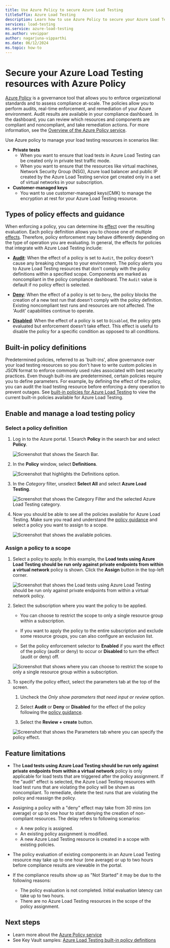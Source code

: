 ```yaml
---
title: Use Azure Policy to secure Azure Load Testing 
titleSuffix: Azure Load Testing
description: Learn how to use Azure Policy to secure your Azure Load Testing resources 
services: load-testing
ms.service: azure-load-testing
ms.author: vevippar
author: nagarjuna-vipparthi
ms.date: 06/12/2024
ms.topic: how-to
---
```

  
# Secure your Azure Load Testing resources with Azure Policy

[Azure Policy](../../governance/policy/overview.md) is a governance tool that allows you to enforce organizational standards and to assess compliance at-scale. The policies allow you to perform audits, real-time enforcement, and remediation of your Azure environment. Audit results are available in your compliance dashboard. In the dashboard, you can review which resources and components are compliant and noncompliant, and take remediation actions. For more information, see the [Overview of the Azure Policy service](../../governance/policy/overview.md). 

Use Azure policy to manage your load testing resources in scenarios like:

- **Private tests**
  - When you want to ensure that load tests in Azure Load Testing can be created only in private test traffic mode. 
  - When you want to ensure that the resources like virtual machines, Network Security Group (NSG), Azure load balancer and public IP created by the Azure Load Testing service get created only in a set of virtual networks in your subscription. 
- **Customer-managed keys**
  - You want to use customer-managed keys(CMK) to manage the encryption at rest for your Azure Load Testing resource. 

## Types of policy effects and guidance

When enforcing a policy, you can determine its [effect](../../governance/policy/policy-glossary.md#effect) over the resulting evaluation. Each policy definition allows you to choose one of multiple [effects](../../governance/policy/concepts/effect-basics.md). Therefore, policy enforcement may behave differently depending on the type of operation you are evaluating. In general, the effects for policies that integrate with Azure Load Testing include:

- [**Audit**](../../governance/policy/concepts/effects.md#audit): When the effect of a policy is set to `Audit`, the policy doesn't cause any breaking changes to your environment. The policy alerts you to Azure Load Testing resources that don't comply with the policy definitions within a specified scope. Components are marked as noncompliant in the policy compliance dashboard. The `Audit` value is default if no policy effect is selected. 

- [**Deny**](../../governance/policy/concepts/effects.md#deny): When the effect of a policy is set to `Deny`, the policy blocks the creation of a new test run that doesn't comply with the policy definition. Existing noncompliant test runs and resources are not affected. The 'Audit' capabilities continue to operate.

- [**Disabled**](../../governance/policy/concepts/effects.md#disabled): When the effect of a policy is set to `Disabled`, the policy gets evaluated but enforcement doesn't take effect. This effect is useful to disable the policy for a specific condition as opposed to all conditions.

## Built-in policy definitions

Predetermined policies, referred to as 'built-ins', allow governance over your load testing resources so you don't have to write custom policies in JSON format to enforce commonly used rules associated with best security practices. Even though built-ins are predetermined, certain policies require you to define parameters. For example, by defining the effect of the policy, you can audit the load testing resource before enforcing a deny operation to prevent outages. See [built-in policies for Azure Load Testing](../../governance/policy/samples/built-in-policies.md#azure-load-testing) to view the current built-in policies available for Azure Load Testing. 

## Enable and manage a load testing policy

### Select a policy definition

1. Log in to the Azure portal.
1.Search **Policy** in the search bar and select **Policy**.

    ![Screenshot that shows the Search Bar.](media/how-to-use-azure-policy/search-policy.png)

1. In the **Policy** window, select **Definitions**.

    ![Screenshot that highlights the Definitions option.](media/how-to-use-azure-policy/select-definitions.png)

1. In the *Category* filter, unselect **Select All** and select **Azure Load Testing**.

    ![Screenshot that shows the Category Filter and the selected Azure Load Testing category.](media/how-to-use-azure-policy/select-category.png)

1. Now you should be able to see all the policies available for Azure Load Testing. Make sure you read and understand the [policy guidance](#types-of-policy-effects-and-guidance) and select a policy you want to assign to a scope.  

    ![Screenshot that shows the available policies.](media/how-to-use-azure-policy/select-policy-scope.png)

### Assign a policy to a scope

1. Select a policy to apply. In this example, the **Load tests using Azure Load Testing should be run only against private endpoints from within a virtual network** policy is shown. Click the **Assign** button in the top-left corner.

    ![Screenshot that shows the Load tests using Azure Load Testing should be run only against private endpoints from within a virtual network policy.](media/how-to-use-azure-policy/select-policy.png)
  
1. Select the subscription where you want the policy to be applied.

	- You can choose to restrict the scope to only a single resource group within a subscription.
	    
	- If you want to apply the policy to the entire subscription and exclude some resource groups, you can also configure an exclusion list.
	    
	- Set the policy enforcement selector to **Enabled** if you want the effect of the policy (audit or deny) to occur or **Disabled** to turn the effect (audit or deny) off. 

    ![Screenshot that shows where you can choose to restrict the scope to only a single resource group within a subscription.](media/how-to-use-azure-policy/select-policy-scope.png)

1. To specify the policy effect, select the parameters tab at the top of the screen.
	
	1. Uncheck the *Only show parameters that need input or review* option.
	
	1. Select **Audit** or **Deny** or **Disabled** for the effect of the policy following the [policy guidance](#types-of-policy-effects-and-guidance).
	
	1. Select the **Review + create** button. 

    ![Screenshot that shows the Parameters tab where you can specify the policy effect.](media/how-to-use-azure-policy/select-policy-effect.png)

## Feature limitations

- The **Load tests using Azure Load Testing should be run only against private endpoints from within a virtual network** policy is only applicable for load tests that are triggered after the policy assignment. If the "audit" effect is selected, the Azure Load Testing resources with load test runs that are violating the policy will be shown as noncompliant. To remediate, delete the test runs that are violating the policy and reassign the policy. 

- Assigning a policy with a "deny" effect may take from 30 mins (on average) or up to one hour to start denying the creation of non-compliant resources. The delay refers to following scenarios:
  - A new policy is assigned.
  - An existing policy assignment is modified.
  - A new Azure Load Testing resource is created in a scope with existing policies.

- The policy evaluation of existing components in an Azure Load Testing resource may take up to one hour (one average) or up to two hours before compliance results are viewable in the portal.

- If the compliance results show up as "Not Started" it may be due to the following reasons:
  - The policy evaluation is not completed. Initial evaluation latency can take up to two hours.
  - There are no Azure Load Testing resources in the scope of the policy assignment.

## Next steps

- Learn more about the [Azure Policy service](../../governance/policy/overview.md)
- See Key Vault samples: [Azure Load Testing built-in policy definitions](../../governance/policy/samples/built-in-policies.md#azure-load-testing)
